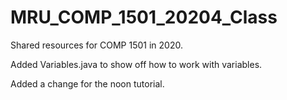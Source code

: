 # MRU_COMP_1501_20204_Class
Shared resources for COMP 1501 in 2020.

Added Variables.java to show off how to work with variables.

Added a change for the noon tutorial.
